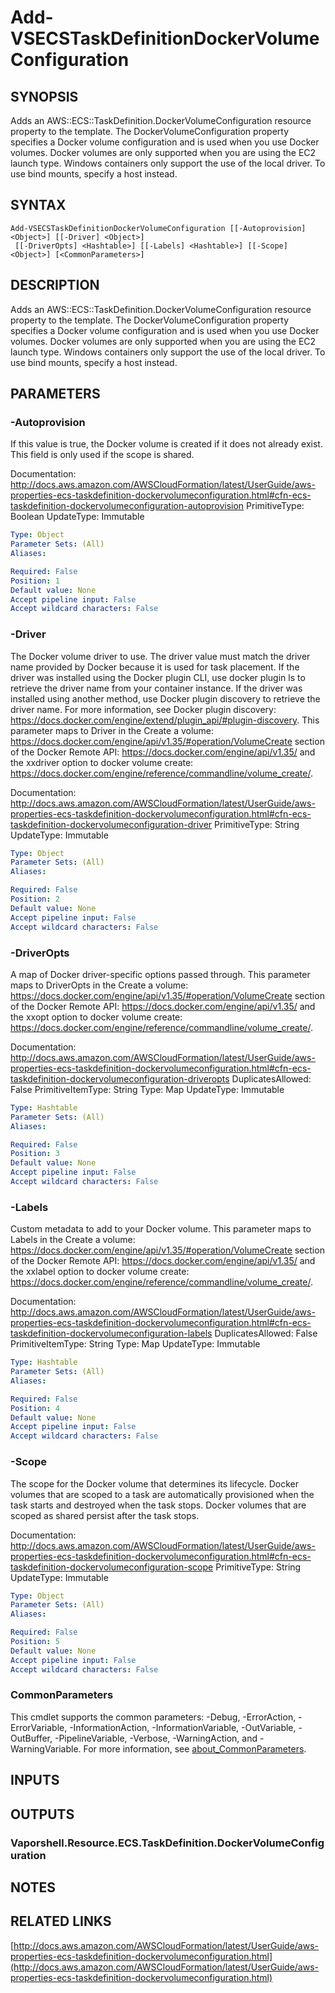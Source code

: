 # Add-VSECSTaskDefinitionDockerVolumeConfiguration

## SYNOPSIS
Adds an AWS::ECS::TaskDefinition.DockerVolumeConfiguration resource property to the template.
The DockerVolumeConfiguration property specifies a Docker volume configuration and is used when you use Docker volumes.
Docker volumes are only supported when you are using the EC2 launch type.
Windows containers only support the use of the local driver.
To use bind mounts, specify a host instead.

## SYNTAX

```
Add-VSECSTaskDefinitionDockerVolumeConfiguration [[-Autoprovision] <Object>] [[-Driver] <Object>]
 [[-DriverOpts] <Hashtable>] [[-Labels] <Hashtable>] [[-Scope] <Object>] [<CommonParameters>]
```

## DESCRIPTION
Adds an AWS::ECS::TaskDefinition.DockerVolumeConfiguration resource property to the template.
The DockerVolumeConfiguration property specifies a Docker volume configuration and is used when you use Docker volumes.
Docker volumes are only supported when you are using the EC2 launch type.
Windows containers only support the use of the local driver.
To use bind mounts, specify a host instead.

## PARAMETERS

### -Autoprovision
If this value is true, the Docker volume is created if it does not already exist.
This field is only used if the scope is shared.

Documentation: http://docs.aws.amazon.com/AWSCloudFormation/latest/UserGuide/aws-properties-ecs-taskdefinition-dockervolumeconfiguration.html#cfn-ecs-taskdefinition-dockervolumeconfiguration-autoprovision
PrimitiveType: Boolean
UpdateType: Immutable

```yaml
Type: Object
Parameter Sets: (All)
Aliases:

Required: False
Position: 1
Default value: None
Accept pipeline input: False
Accept wildcard characters: False
```

### -Driver
The Docker volume driver to use.
The driver value must match the driver name provided by Docker because it is used for task placement.
If the driver was installed using the Docker plugin CLI, use docker plugin ls to retrieve the driver name from your container instance.
If the driver was installed using another method, use Docker plugin discovery to retrieve the driver name.
For more information, see Docker plugin discovery: https://docs.docker.com/engine/extend/plugin_api/#plugin-discovery.
This parameter maps to Driver in the Create a volume: https://docs.docker.com/engine/api/v1.35/#operation/VolumeCreate section of the Docker Remote API: https://docs.docker.com/engine/api/v1.35/ and the xxdriver option to docker volume create: https://docs.docker.com/engine/reference/commandline/volume_create/.

Documentation: http://docs.aws.amazon.com/AWSCloudFormation/latest/UserGuide/aws-properties-ecs-taskdefinition-dockervolumeconfiguration.html#cfn-ecs-taskdefinition-dockervolumeconfiguration-driver
PrimitiveType: String
UpdateType: Immutable

```yaml
Type: Object
Parameter Sets: (All)
Aliases:

Required: False
Position: 2
Default value: None
Accept pipeline input: False
Accept wildcard characters: False
```

### -DriverOpts
A map of Docker driver-specific options passed through.
This parameter maps to DriverOpts in the Create a volume: https://docs.docker.com/engine/api/v1.35/#operation/VolumeCreate section of the Docker Remote API: https://docs.docker.com/engine/api/v1.35/ and the xxopt option to docker volume create: https://docs.docker.com/engine/reference/commandline/volume_create/.

Documentation: http://docs.aws.amazon.com/AWSCloudFormation/latest/UserGuide/aws-properties-ecs-taskdefinition-dockervolumeconfiguration.html#cfn-ecs-taskdefinition-dockervolumeconfiguration-driveropts
DuplicatesAllowed: False
PrimitiveItemType: String
Type: Map
UpdateType: Immutable

```yaml
Type: Hashtable
Parameter Sets: (All)
Aliases:

Required: False
Position: 3
Default value: None
Accept pipeline input: False
Accept wildcard characters: False
```

### -Labels
Custom metadata to add to your Docker volume.
This parameter maps to Labels in the Create a volume: https://docs.docker.com/engine/api/v1.35/#operation/VolumeCreate section of the Docker Remote API: https://docs.docker.com/engine/api/v1.35/ and the xxlabel option to docker volume create: https://docs.docker.com/engine/reference/commandline/volume_create/.

Documentation: http://docs.aws.amazon.com/AWSCloudFormation/latest/UserGuide/aws-properties-ecs-taskdefinition-dockervolumeconfiguration.html#cfn-ecs-taskdefinition-dockervolumeconfiguration-labels
DuplicatesAllowed: False
PrimitiveItemType: String
Type: Map
UpdateType: Immutable

```yaml
Type: Hashtable
Parameter Sets: (All)
Aliases:

Required: False
Position: 4
Default value: None
Accept pipeline input: False
Accept wildcard characters: False
```

### -Scope
The scope for the Docker volume that determines its lifecycle.
Docker volumes that are scoped to a task are automatically provisioned when the task starts and destroyed when the task stops.
Docker volumes that are scoped as shared persist after the task stops.

Documentation: http://docs.aws.amazon.com/AWSCloudFormation/latest/UserGuide/aws-properties-ecs-taskdefinition-dockervolumeconfiguration.html#cfn-ecs-taskdefinition-dockervolumeconfiguration-scope
PrimitiveType: String
UpdateType: Immutable

```yaml
Type: Object
Parameter Sets: (All)
Aliases:

Required: False
Position: 5
Default value: None
Accept pipeline input: False
Accept wildcard characters: False
```

### CommonParameters
This cmdlet supports the common parameters: -Debug, -ErrorAction, -ErrorVariable, -InformationAction, -InformationVariable, -OutVariable, -OutBuffer, -PipelineVariable, -Verbose, -WarningAction, and -WarningVariable. For more information, see [about_CommonParameters](http://go.microsoft.com/fwlink/?LinkID=113216).

## INPUTS

## OUTPUTS

### Vaporshell.Resource.ECS.TaskDefinition.DockerVolumeConfiguration
## NOTES

## RELATED LINKS

[http://docs.aws.amazon.com/AWSCloudFormation/latest/UserGuide/aws-properties-ecs-taskdefinition-dockervolumeconfiguration.html](http://docs.aws.amazon.com/AWSCloudFormation/latest/UserGuide/aws-properties-ecs-taskdefinition-dockervolumeconfiguration.html)


